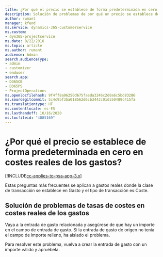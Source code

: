```yaml
---
title: ¿Por qué el precio se establece de forma predeterminada en cero en costes reales de los gastos?
description: Solución de problemas de por qué un precio se establece de forma predeterminada en cero en costes reales de los gastos.
author: rumant
manager: kfend
ms.service: dynamics-365-customerservice
ms.custom:
- dyn365-projectservice
ms.date: 8/22/2018
ms.topic: article
ms.author: rumant
audience: Admin
search.audienceType:
- admin
- customizer
- enduser
search.app:
- D365CE
- D365PS
- ProjectOperations
ms.openlocfilehash: 9f4ff8a96250d675faeda3246c2d0a6c5bd83286
ms.sourcegitcommit: 5c4c9bf3ba018562d6cb3443c01d550489c415fa
ms.translationtype: HT
ms.contentlocale: es-ES
ms.lasthandoff: 10/16/2020
ms.locfileid: "4085169"
---
```

# <a name="why-is-the-price-defaulting-to-zero-on-expense-cost-actuals"></a>¿Por qué el precio se establece de forma predeterminada en cero en costes reales de los gastos?

[!INCLUDE[cc-applies-to-psa-app-3.x](../includes/cc-applies-to-psa-app-3x.md)]

Estas preguntas más frecuentes se aplican a gastos reales donde la clase de transacción se establece en Gasto y el tipo de transacción es Coste.

## <a name="troubleshooting-cost-rates-on-expense-cost-actuals"></a>Solución de problemas de tasas de costes en costes reales de los gastos

Vaya a la entrada de gasto relacionada y asegúrese de que hay un importe en el campo de entrada de gasto. Si la entrada de gasto de origen no tenía el campo de importe relleno, ha aislado el problema.
 
Para resolver este problema, vuelva a crear la entrada de gasto con un importe válido y apruébela.
